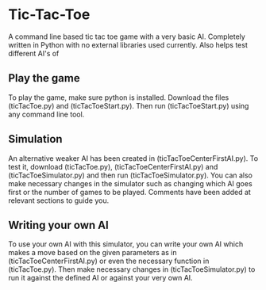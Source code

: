 # Tic-Tac-Toe
A command line based tic tac toe game with a very basic AI.
Completely written in Python with no external libraries used currently.
Also helps test different AI's of 
## Play the game
To play the game, make sure python is installed. Download the files (ticTacToe.py) and (ticTacToeStart.py). Then run (ticTacToeStart.py) using any command line tool.
## Simulation
An alternative weaker AI has been created in (ticTacToeCenterFirstAI.py). To test it, download (ticTacToe.py), (ticTacToeCenterFirstAI.py) and (ticTacToeSimulator.py) and then run (ticTacToeSimulator.py). You can also make necessary changes in the simulator such as changing which AI goes first or the number of games to be played. Comments have been added at relevant sections to guide you.
## Writing your own AI
To use your own AI with this simulator, you can write your own AI which makes a move based on the given parameters as in (ticTacToeCenterFirstAI.py) or even the necessary function in (ticTacToe.py). Then make necessary changes in (ticTacToeSimulator.py) to run it against the defined AI or against your very own AI.
